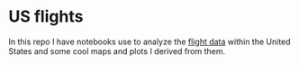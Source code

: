 US flights
==========

In this repo I have notebooks use to analyze the [flight data](http://www.transtats.bts.gov/DL_SelectFields.asp?Table_ID=236&DB_Short_Name=On-Time) within the United States and some cool maps and plots I derived from them.